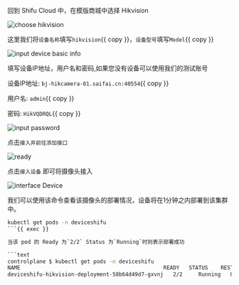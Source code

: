 回到 Shifu Cloud 中，在模版商城中选择 Hikvision

![choose hikvision](https://raw.githubusercontent.com/leepala/killercoda-shifu-demo/main/images/chooseHikvision.png)

这里我们将`设备名称`填写`hikvision`{{ copy }}，`设备型号`填写`Model`{{ copy }}

![input device basic info](https://raw.githubusercontent.com/leepala/killercoda-shifu-demo/main/images/inputDeviceBasicInfo.png)

填写设备IP地址，用户名和密码,如果您没有设备可以使用我们的测试账号

设备IP地址: `bj-hikcamera-01.saifai.cn:40554`{{ copy }}

用户名: `admin`{{ copy }}

密码: `HikVQDRQL`{{ copy }}

![input password](https://raw.githubusercontent.com/leepala/killercoda-shifu-demo/main/images/inputPassword.png)

点击`接入并前往添加接口`

![ready](https://raw.githubusercontent.com/leepala/killercoda-shifu-demo/main/images/ready.png)

点击`接入设备` 即可将摄像头接入

![interface Device](https://raw.githubusercontent.com/leepala/killercoda-shifu-demo/main/images/interfaceDevice.png)

我们可以使用该命令查看该摄像头的部署情况，设备将在1分钟之内部署到该集群中。

```bash
kubectl get pods -n deviceshifu
```{{ exec }}

当该 pod 的 Ready 为`2/2` Status 为`Running`时则表示部署成功

```text
controlplane $ kubectl get pods -n deviceshifu
NAME                                             READY   STATUS    RESTARTS   AGE
deviceshifu-hikvision-deployment-58b64d49d7-gxvnj   2/2     Running   0          21s
```